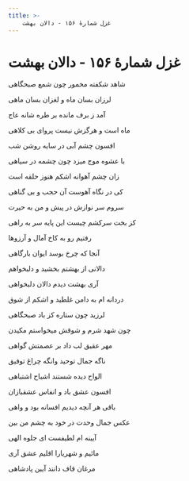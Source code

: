 ```yaml
---
title: >-
    غزل شمارهٔ ۱۵۶ - دالان بهشت
---
```

# غزل شمارهٔ ۱۵۶ - دالان بهشت

<div class="b" id="bn1"><div class="m1"><p>شاهد شکفته مخمور چون شمع صبحگاهی</p></div>
<div class="m2"><p>لرزان بسان ماه و لغزان بسان ماهی</p></div></div>
<div class="b" id="bn2"><div class="m1"><p>آمد ز برف مانده بر طره شانه عاج</p></div>
<div class="m2"><p>ماه است و هرگزش نیست پروای بی کلاهی</p></div></div>
<div class="b" id="bn3"><div class="m1"><p>افسون چشم آبی در سایه روشن شب</p></div>
<div class="m2"><p>با عشوه موج میزد چون چشمه در سیاهی</p></div></div>
<div class="b" id="bn4"><div class="m1"><p>زان چشم آهوانه اشکم هنوز حلقه است</p></div>
<div class="m2"><p>کی در نگاه آهوست آن حجب و بی گناهی</p></div></div>
<div class="b" id="bn5"><div class="m1"><p>سروم سر نوازش در پیش و من به حیرت</p></div>
<div class="m2"><p>کز بخت سرکشم چیست این پایه سر به راهی</p></div></div>
<div class="b" id="bn6"><div class="m1"><p>رفتیم رو به کاخ آمال و آرزوها</p></div>
<div class="m2"><p>آنجا که چرخ بوسد ایوان بارگاهی</p></div></div>
<div class="b" id="bn7"><div class="m1"><p>دالانی از بهشتم بخشید و دلبخواهم</p></div>
<div class="m2"><p>آری بهشت دیدم دالان دلبخواهی</p></div></div>
<div class="b" id="bn8"><div class="m1"><p>دردانه ام به دامن غلطید و اشکم از شوق</p></div>
<div class="m2"><p>لرزید چون ستاره کز باد صبحگاهی</p></div></div>
<div class="b" id="bn9"><div class="m1"><p>چون شهد شرم و شوقش میخواستم مکیدن</p></div>
<div class="m2"><p>مهر عقیق لب داد بر عصمتش گواهی</p></div></div>
<div class="b" id="bn10"><div class="m1"><p>ناگه جمال توحید وانگه چراغ توفیق</p></div>
<div class="m2"><p>الواح دیده شستند اشباح اشتباهی</p></div></div>
<div class="b" id="bn11"><div class="m1"><p>افسون عشق باد و انفاس عشقبازان</p></div>
<div class="m2"><p>باقی هر آنچه دیدیم افسانه بود و واهی</p></div></div>
<div class="b" id="bn12"><div class="m1"><p>عکس جمال وحدت در خود به چشم من بین</p></div>
<div class="m2"><p>آیینه ام لطیفست ای جلوه الهی</p></div></div>
<div class="b" id="bn13"><div class="m1"><p>مائیم و شهریارا اقلیم عشق آری</p></div>
<div class="m2"><p>مرغان قاف دانند آیین پادشاهی</p></div></div>
